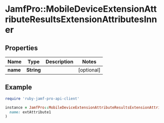 # JamfPro::MobileDeviceExtensionAttributeResultsExtensionAttributesInner

## Properties

| Name | Type | Description | Notes |
| ---- | ---- | ----------- | ----- |
| **name** | **String** |  | [optional] |

## Example

```ruby
require 'ruby-jamf-pro-api-client'

instance = JamfPro::MobileDeviceExtensionAttributeResultsExtensionAttributesInner.new(
  name: extAttribute1
)
```

